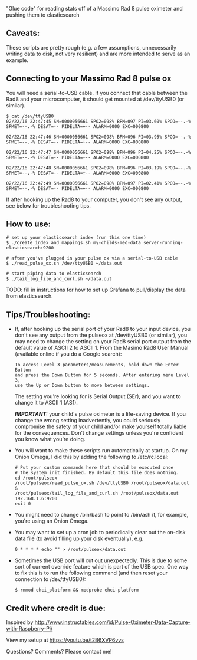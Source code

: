 "Glue code" for reading stats off of a Massimo Rad 8 pulse oximeter and pushing them to elasticsearch

## Caveats:

These scripts are pretty rough (e.g. a few assumptions, unnecessarily writing data to disk, not very resilient) and are more intended to serve as an example.

## Connecting to your Massimo Rad 8 pulse ox

You will need a serial-to-USB cable. If you connect that cable between the Rad8 and your microcomputer, it should get mounted at /dev/ttyUSB0 (or similar).

```
$ cat /dev/ttyUSB0
02/22/16 22:47:45 SN=0000056661 SPO2=098% BPM=097 PI=03.60% SPCO=--.-% SPMET=--.-% DESAT=-- PIDELTA=+-- ALARM=0000 EXC=000800

02/22/16 22:47:46 SN=0000056661 SPO2=098% BPM=096 PI=03.95% SPCO=--.-% SPMET=--.-% DESAT=-- PIDELTA=+-- ALARM=0000 EXC=000800

02/22/16 22:47:47 SN=0000056661 SPO2=098% BPM=096 PI=04.25% SPCO=--.-% SPMET=--.-% DESAT=-- PIDELTA=+-- ALARM=0000 EXC=000800

02/22/16 22:47:48 SN=0000056661 SPO2=098% BPM=096 PI=03.19% SPCO=--.-% SPMET=--.-% DESAT=-- PIDELTA=+-- ALARM=0000 EXC=000800

02/22/16 22:47:49 SN=0000056661 SPO2=098% BPM=097 PI=02.41% SPCO=--.-% SPMET=--.-% DESAT=-- PIDELTA=+-- ALARM=0000 EXC=000800
```
If after hooking up the Rad8 to your computer, you don't see any output, see below for troubleshooting tips.

## How to use:

```
# set up your elasticsearch index (run this one time)
$ ./create_index_and_mappings.sh my-childs-med-data server-running-elasticsearch:9200

# after you've plugged in your pulse ox via a serial-to-USB cable
$ ./read_pulse_ox.sh /dev/ttyUSB0 ~/data.out

# start piping data to elasticsearch
$ ./tail_log_file_and_curl.sh ~/data.out
```
TODO: fill in instructions for how to set up Grafana to pull/display the data from elasticsearch.

## Tips/Troubleshooting:

- If, after hooking up the serial port of your Rad8 to your input device, you don't see any output from the pulseox at /dev/ttyUSB0 (or similar), you may need to change the setting on your Rad8 serial port output from the default value of ASCII 2 to ASCII 1. From the Masimo Rad8 User Manual (available online if you do a Google search):

    ```
    To access Level 3 parameters/measurements, hold down the Enter Button 
    and press the Down Button for 5 seconds. After entering menu Level 3, 
    use the Up or Down button to move between settings.
    ```

    The setting you're looking for is Serial Output (SEr), and you want to change it to ASCII 1 (AS1).

    ***IMPORTANT:*** your child's pulse oximeter is a life-saving device. If you change the wrong setting inadvertently, you could seriously compromise the safety of your child and/or make yourself totally liable for the consequences. Don't change settings unless you're confident you know what you're doing.

- You will want to make these scripts run automatically at startup. On my Onion Omega, I did this by adding the following to /etc/rc.local:

    ```
    # Put your custom commands here that should be executed once
    # the system init finished. By default this file does nothing.
    cd /root/pulseox
    /root/pulseox/read_pulse_ox.sh /dev/ttyUSB0 /root/pulseox/data.out &
    /root/pulseox/tail_log_file_and_curl.sh /root/pulseox/data.out 192.168.1.6:9200
    exit 0
    ```
- You might need to change /bin/bash to point to /bin/ash if, for example, you're using an Onion Omega.
- You may want to set up a cron job to periodically clear out the on-disk data file (to avoid filling up your disk eventually), e.g.

    ```
    0 * * * * echo "" > /root/pulseox/data.out
    ```
- Sometimes the USB port will cut out unexpectedly. This is due to some sort of current override feature which is part of the USB spec. One way to fix this is to run the following command (and then reset your connection to /dev/ttyUSB0):

    ```
    $ rmmod ehci_platform && modprobe ehci-platform
    ``` 

## Credit where credit is due:

Inspired by http://www.instructables.com/id/Pulse-Oximeter-Data-Capture-with-Raspberry-Pi/

View my setup at https://youtu.be/t2B6XVP6vvs

Questions? Comments? Please contact me!


